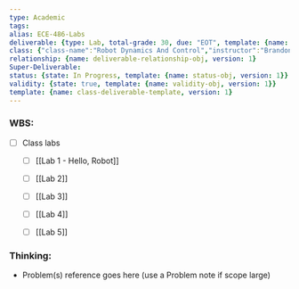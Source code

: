 ```yaml
---
type: Academic
tags: 
alias: ECE-486-Labs
deliverable: {type: Lab, total-grade: 30, due: "EOT", template: {name: aggregate-deliverable-obj, version: 1}}
class: {"class-name":"Robot Dynamics And Control","instructor":"Brandon J. DeHart","medium":"In-Person","start-date":"2023-05-08","university":"University of Waterloo","class-alias":"ECE-486","template":{"name":"class-uni-obj","version":1}}
relationship: {name: deliverable-relationship-obj, version: 1}
Super-Deliverable: 
status: {state: In Progress, template: {name: status-obj, version: 1}}
validity: {state: true, template: {name: validity-obj, version: 1}}
template: {name: class-deliverable-template, version: 1}
---
```


### WBS: 

- [ ] Class labs
	- [ ] [[Lab 1 - Hello, Robot]]
	- [ ] [[Lab 2]]
	- [ ] [[Lab 3]]
	- [ ] [[Lab 4]]
	- [ ] [[Lab 5]]


### Thinking:

- Problem(s) reference goes here (use a Problem note if scope large)